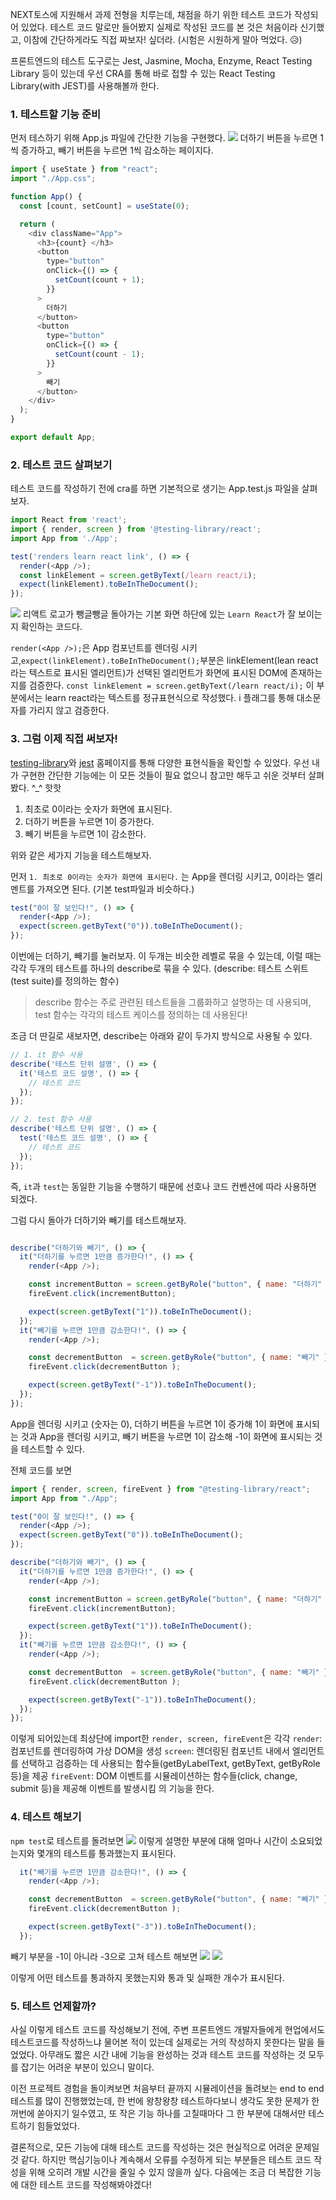  NEXT토스에 지원해서 과제 전형을 치루는데, 채점을 하기 위한 테스트 코드가 작성되어 있었다. 테스트 코드 말로만 들어봤지 실제로 작성된 코드를 본 것은 처음이라 신기했고, 이참에 간단하게라도 직접 짜보자! 싶더라. (시험은 시원하게 말아 먹었다. 😥)

 프론트엔드의 테스트 도구로는 Jest, Jasmine, Mocha, Enzyme, React Testing Library 등이 있는데 우선 CRA를 통해 바로 접할 수 있는 React Testing Library(with JEST)를 사용해볼까 한다.

### 1. 테스트할 기능 준비
 먼저 테스하기 위해 App.js 파일에 간단한 기능을 구현했다.
 ![](https://velog.velcdn.com/images/somda/post/5116b567-0fc9-457c-a7cb-355deef9694b/image.gif)
더하기 버튼을 누르면 1씩 증가하고, 빼기 버튼을 누르면 1씩 감소하는 페이지다. 

```js
import { useState } from "react";
import "./App.css";

function App() {
  const [count, setCount] = useState(0);

  return (
    <div className="App">
      <h3>{count} </h3>
      <button
        type="button"
        onClick={() => {
          setCount(count + 1);
        }}
      >
        더하기
      </button>
      <button
        type="button"
        onClick={() => {
          setCount(count - 1);
        }}
      >
        빼기
      </button>
    </div>
  );
}

export default App;
```

### 2. 테스트 코드 살펴보기
 테스트 코드를 작성하기 전에 cra를 하면 기본적으로 생기는 App.test.js 파일을 살펴보자.

```js
import React from 'react';
import { render, screen } from '@testing-library/react';
import App from './App';

test('renders learn react link', () => {
  render(<App />);
  const linkElement = screen.getByText(/learn react/i);
  expect(linkElement).toBeInTheDocument();
});
```
![](https://velog.velcdn.com/images/somda/post/2381ec3e-2b5e-4f07-9f6a-76263f0cc9a5/image.png)
리액트 로고가 뺑글뺑글 돌아가는 기본 화면 하단에 있는 `Learn React`가 잘 보이는지 확인하는 코드다.

`render(<App />);`은 App 컴포넌트를 렌더링 시키고,`expect(linkElement).toBeInTheDocument();`부분은 linkElement(lean react라는 텍스트로 표시된 엘리먼트)가 선택된 엘리먼트가 화면에 표시된 DOM에 존재하는지를 검증한다.
`const linkElement = screen.getByText(/learn react/i);` 이 부분에서는 learn react라는 텍스트를 정규표현식으로 작성했다. i 플래그를 통해 대소문자를 가리지 않고 검증한다.


### 3. 그럼 이제 직접 써보자!
 [testing-library](https://testing-library.com/docs/react-testing-library/api#container)와 [jest](https://jestjs.io/docs/api) 홈페이지를 통해 다양한 표현식들을 확인할 수 있었다. 우선 내가 구현한 간단한 기능에는 이 모든 것들이 필요 없으니 참고만 해두고 쉬운 것부터 살펴봤다. ^_^ 핫핫

1. 최초로 0이라는 숫자가 화면에 표시된다.
2. 더하기 버튼을 누르면 1이 증가한다.
3. 빼기 버튼을 누르면 1이 감소한다.

위와 같은 세가지 기능을 테스트해보자.

먼저 `1. 최초로 0이라는 숫자가 화면에 표시된다.`
는 App을 렌더링 시키고, 0이라는 엘리멘트를 가져오면 된다. (기본 test파일과 비슷하다.)

```js
test("0이 잘 보인다!", () => {
  render(<App />);
  expect(screen.getByText("0")).toBeInTheDocument();
});
```

이번에는 더하기, 빼기를 눌러보자.
이 두개는 비슷한 레벨로 묶을 수 있는데, 이럴 때는 각각 두개의 테스트를 하나의 describe로 묶을 수 있다.
(describe: 테스트 스위트(test suite)를 정의하는 함수)

>
>describe 함수는 주로 관련된 테스트들을 그룹화하고 설명하는 데 사용되며, test 함수는 각각의 테스트 케이스를 정의하는 데 사용된다!
>

조금 더 딴길로 새보자면,
describe는 아래와 같이 두가지 방식으로 사용될 수 있다.
```js
// 1. it 함수 사용
describe('테스트 단위 설명', () => {
  it('테스트 코드 설명', () => {
    // 테스트 코드
  });
});

// 2. test 함수 사용
describe('테스트 단위 설명', () => {
  test('테스트 코드 설명', () => {
    // 테스트 코드
  });
});
```
즉, `it`과 `test`는 동일한 기능을 수행하기 때문에 선호나 코드 컨벤션에 따라 사용하면 되겠다.

그럼 다시 돌아가 더하기와 빼기를 테스트해보자.

```js

describe("더하기와 빼기", () => {
  it("더하기를 누르면 1만큼 증가한다!", () => {
    render(<App />);

    const incrementButton = screen.getByRole("button", { name: "더하기" });
    fireEvent.click(incrementButton);

    expect(screen.getByText("1")).toBeInTheDocument();
  });
  it("빼기를 누르면 1만큼 감소한다!", () => {
    render(<App />);

    const decrementButton  = screen.getByRole("button", { name: "빼기" });
    fireEvent.click(decrementButton );

    expect(screen.getByText("-1")).toBeInTheDocument();
  });
});
```

App을 렌더링 시키고 (숫자는 0), 더하기 버튼을 누르면 1이 증가해 1이 화면에 표시되는 것과
App을 렌더링 시키고, 빼기 버튼을 누르면 1이 감소해 -1이 화면에 표시되는 것을 테스트할 수 있다.

전체 코드를 보면

```js
import { render, screen, fireEvent } from "@testing-library/react";
import App from "./App";

test("0이 잘 보인다!", () => {
  render(<App />);
  expect(screen.getByText("0")).toBeInTheDocument();
});

describe("더하기와 빼기", () => {
  it("더하기를 누르면 1만큼 증가한다!", () => {
    render(<App />);

    const incrementButton = screen.getByRole("button", { name: "더하기" });
    fireEvent.click(incrementButton);

    expect(screen.getByText("1")).toBeInTheDocument();
  });
  it("빼기를 누르면 1만큼 감소한다!", () => {
    render(<App />);

    const decrementButton  = screen.getByRole("button", { name: "빼기" });
    fireEvent.click(decrementButton );

    expect(screen.getByText("-1")).toBeInTheDocument();
  });
});
```
이렇게 되어있는데 최상단에 import한 `render, screen, fireEvent`은 각각
`render`: 컴포넌트를 렌더링하여 가상 DOM을 생성
`screen`: 렌더링된 컴포넌트 내에서 엘리먼트를 선택하고 검증하는 데 사용되는 함수들(getByLabelText, getByText, getByRole 등)을 제공
`fireEvent`:  DOM 이벤트를 시뮬레이션하는 함수들(click, change, submit 등)을 제공해 이벤트를 발생시킴
의 기능을 한다. 

### 4. 테스트 해보기

`npm test`로 테스트를 돌려보면
![](https://velog.velcdn.com/images/somda/post/031c0c5a-d6ce-41be-9b5b-ede6c1a5b75b/image.png)
이렇게 설명한 부분에 대해 얼마나 시간이 소요되었는지와 몇개의 테스트를 통과했는지 표시된다.

```js
  it("빼기를 누르면 1만큼 감소한다!", () => {
    render(<App />);

    const decrementButton  = screen.getByRole("button", { name: "빼기" });
    fireEvent.click(decrementButton );

    expect(screen.getByText("-3")).toBeInTheDocument();
  });
```
빼기 부분을 -1이 아니라 -3으로 고쳐 테스트 해보면
![](https://velog.velcdn.com/images/somda/post/4d14a71f-262d-486d-96d4-46105e209b88/image.png)
![](https://velog.velcdn.com/images/somda/post/dbc596b0-4516-4251-b64d-1d8535be8df8/image.png)

이렇게 어떤 테스트를 통과하지 못했는지와 통과 및 실패한 개수가 표시된다.


### 5. 테스트 언제할까?
 사실 이렇게 테스트 코드를 작성해보기 전에, 주변 프론트엔드 개발자들에게 현업에서도 테스트코드를 작성하느냐 물어본 적이 있는데 실제로는 거의 작성하지 못한다는 말을 들었었다. 아무래도 짧은 시간 내에 기능을 완성하는 것과 테스트 코드를 작성하는 것 모두를 잡기는 어려운 부분이 있으니 말이다.

 이전 프로젝트 경험을 돌이켜보면 
 처음부터 끝까지 시뮬레이션을 돌려보는 end to end 테스트를 많이 진행했었는데, 한 번에 왕창왕창 테스트하다보니 생각도 못한 문제가 한꺼번에 쏟아지기 일수였고, 또 작은 기능 하나를 고칠때마다 그 한 부분에 대해서만 테스트하기 힘들었었다.

 결론적으로, 모든 기능에 대해 테스트 코드를 작성하는 것은 현실적으로 어려운 문제일 것 같다. 하지만 핵심기능이나 계속해서 오류를 수정하게 되는 부분들은 테스트 코드 작성을 위해 오히려 개발 시간을 줄일 수 있지 않을까 싶다. 다음에는 조금 더 복잡한 기능에 대한 테스트 코드를 작성해봐야겠다!

 

 
